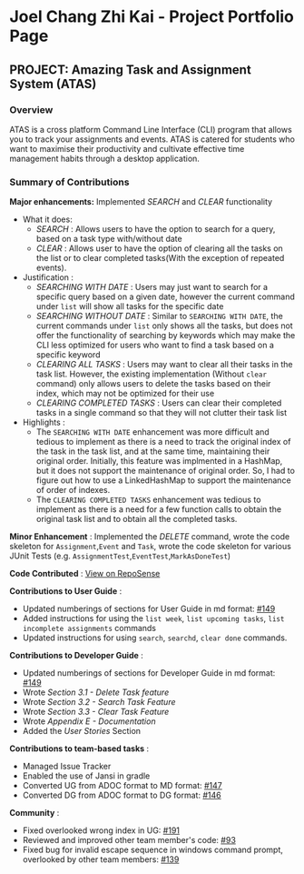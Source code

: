 # Joel Chang Zhi Kai - Project Portfolio Page

## PROJECT: Amazing Task and Assignment System (ATAS)

### Overview
ATAS is a cross platform Command Line Interface (CLI) program that allows you to track your assignments and events. 
ATAS is catered for students who want to maximise their productivity and cultivate effective time management habits through a desktop application.

### Summary of Contributions
**Major enhancements:** Implemented *SEARCH* and *CLEAR* functionality
* What it does:
    * *SEARCH* : Allows users to have the option to search for a query, based on a task type with/without date
    * *CLEAR* :  Allows user to have the option of clearing all the tasks on the list or to clear completed tasks(With the exception of repeated events).
* Justification : 
    * *SEARCHING WITH DATE* : Users may just want to search for a specific query based on a given date, however the current command 
    under `list` will show all tasks for the specific date
    * *SEARCHING WITHOUT DATE* : Similar to `SEARCHING WITH DATE`, the current commands under `list` only shows all the tasks,
    but does not offer the functionality of searching by keywords which may make the CLI less optimized for users who want to find
    a task based on a specific keyword
    * *CLEARING ALL TASKS* :  Users may want to clear all their tasks in the task list. However, the existing implementation
    (Without `clear` command) only allows users to delete the tasks based on their index, which may not be optimized 
    for their use
    * *CLEARING COMPLETED TASKS* : Users can clear their completed tasks in a single command so that they will not clutter 
    their task list
* Highlights :
    * The `SEARCHING WITH DATE` enhancement was more difficult and tedious to implement as there is a need to track the original index of 
    the task in the task list, and at the same time, maintaining their original order. Initially, this feature was implmented in a HashMap,
    but it does not support the maintenance of original order. So, I had to figure out how to use a LinkedHashMap to support the maintenance of order of indexes.
    * The `CLEARING COMPLETED TASKS` enhancement was tedious to implement as there is a need for a few function calls to obtain the original task list
    and to obtain all the completed tasks.
    
**Minor Enhancement** : Implemented the *DELETE* command, wrote the code skeleton for `Assignment`,`Event` and `Task`, 
wrote the code skeleton for various JUnit Tests (e.g. `AssignmentTest`,`EventTest`,`MarkAsDoneTest`)

**Code Contributed** : [View on RepoSense](https://nus-cs2113-ay1920s2.github.io/tp-dashboard/#search=&sort=groupTitle&sortWithin=title&since=2020-03-01&timeframe=commit&mergegroup=false&groupSelect=groupByRepos&breakdown=false&tabOpen=true&tabType=authorship&tabAuthor=joelczk&tabRepo=AY1920S2-CS2113T-M16-1%2Ftp%5Bmaster%5D)

**Contributions to User Guide** : 
* Updated numberings of sections for User Guide in md format: [#149](https://github.com/AY1920S2-CS2113T-M16-1/tp/pull/149/files)
* Added instructions for using the `list week`, `list upcoming tasks`, `list incomplete assignments` commands
* Updated instructions for using `search`, `searchd`, `clear done` commands.

**Contributions to Developer Guide** :
* Updated numberings of sections for Developer Guide in md format: [#149](https://github.com/AY1920S2-CS2113T-M16-1/tp/pull/149/files)
* Wrote *Section 3.1 - Delete Task feature*
* Wrote *Section 3.2 - Search Task Feature*
* Wrote *Section 3.3 - Clear Task Feature*
* Wrote *Appendix E - Documentation*
* Added the *User Stories* Section

**Contributions to team-based tasks** :
* Managed Issue Tracker
* Enabled the use of Jansi in gradle
* Converted UG from ADOC format to MD format: [#147](https://github.com/AY1920S2-CS2113T-M16-1/tp/pull/147)
* Converted DG from ADOC format to DG format: [#146](https://github.com/AY1920S2-CS2113T-M16-1/tp/pull/147)

**Community** :
* Fixed overlooked wrong index in UG: [#191](https://github.com/AY1920S2-CS2113T-M16-1/tp/pull/191)
* Reviewed and improved other team member's code: [#93](https://github.com/AY1920S2-CS2113T-M16-1/tp/pull/93)
* Fixed bug for invalid escape sequence in windows command prompt, overlooked by other team members: [#139](https://github.com/AY1920S2-CS2113T-M16-1/tp/pull/139)

